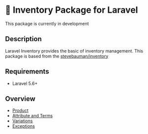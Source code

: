 # :construction: Inventory Package for Laravel

This package is currently in development

## Description
Laravel Inventory provides the basic of inventory management. This package is based from the <a href="https://github.com/mauricecalhoun/inventory">stevebauman/inventory</a>

## Requirements
* Laravel 5.6+

## Overview
<ul>
    <li><a href="docs/Product.md">Product</a></li>
    <li><a href="docs/Attribute.md">Attribute and Terms</a></li>
    <li><a href="docs/Variation.md">Variations</a></li>
    <li><a href="docs/Exceptions.md">Exceptions</a></li>
</ul>
